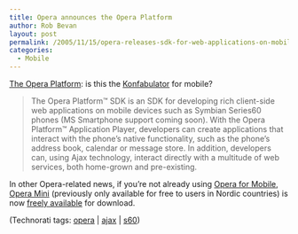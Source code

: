 ```yaml
---
title: Opera announces the Opera Platform
author: Rob Bevan
layout: post
permalink: /2005/11/15/opera-releases-sdk-for-web-applications-on-mobile-phones/
categories:
  - Mobile
---
```

[The Opera Platform][1]: is this the [Konfabulator][2] for mobile?

> The Opera Platform&#8482; SDK is an SDK for developing rich client-side web applications on mobile devices such as Symbian Series60 phones (MS Smartphone support coming soon). With the Opera Platform&#8482; Application Player, developers can create applications that interact with the phone&#8217;s native functionality, such as the phone&#8217;s address book, calendar or message store. In addition, developers can, using Ajax technology, interact directly with a multitude of web services, both home-grown and pre-existing.

<div class="update">
  <p>
    In other Opera-related news, if you&#8217;re not already using <a href="http://www.opera.com/products/mobile/">Opera for Mobile</a>, <a href="http://www.opera.com/products/mobile/operamini/">Opera Mini</a> (previously only available for free to users in Nordic countries) is now <a href="http://mocoblog.com/2005/11/09/opera-mini-now-freely-available-for-all-the-world-software/">freely available</a> for download.
  </p>
</div>

<p class="technorati-tags">
  (Technorati tags: <a href="http://technorati.com/tag/opera" rel="tag">opera</a> | <a href="http://technorati.com/tag/ajax" rel="tag">ajax</a> | <a href="http://technorati.com/tag/s60" rel="tag">s60</a>)
</p>

 [1]: http://www.opera.com/products/mobile/platform/
 [2]: http://www.konfabulator.com/